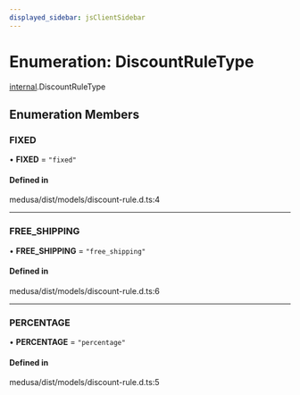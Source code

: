 ```yaml
---
displayed_sidebar: jsClientSidebar
---
```


# Enumeration: DiscountRuleType

[internal](../modules/internal.md).DiscountRuleType

## Enumeration Members

### FIXED

• **FIXED** = ``"fixed"``

#### Defined in

medusa/dist/models/discount-rule.d.ts:4

___

### FREE\_SHIPPING

• **FREE\_SHIPPING** = ``"free_shipping"``

#### Defined in

medusa/dist/models/discount-rule.d.ts:6

___

### PERCENTAGE

• **PERCENTAGE** = ``"percentage"``

#### Defined in

medusa/dist/models/discount-rule.d.ts:5
